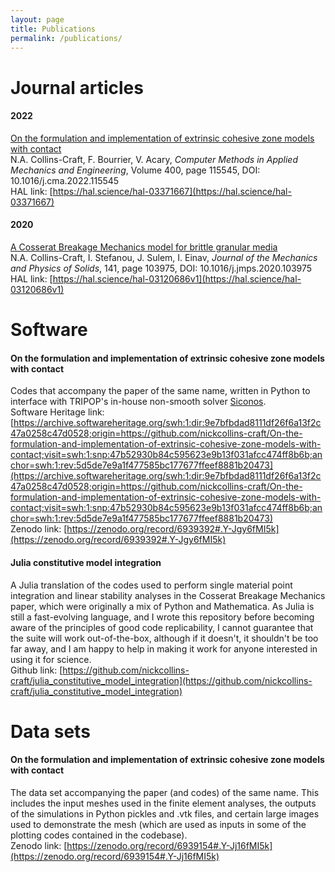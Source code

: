 ```yaml
---
layout: page
title: Publications
permalink: /publications/
---
```


# Journal articles  


#### 2022  

[On the formulation and implementation of extrinsic cohesive zone models with contact](https://www.sciencedirect.com/science/article/pii/S0045782522005369)  
N.A. Collins-Craft, F. Bourrier, V. Acary, _Computer Methods in Applied Mechanics and Engineering_, Volume 400, page 115545, DOI: 10.1016/j.cma.2022.115545  
HAL link: [https://hal.science/hal-03371667](https://hal.science/hal-03371667)  

#### 2020  

[A Cosserat Breakage Mechanics model for brittle granular media](https://linkinghub.elsevier.com/retrieve/pii/S0022509620302106)  
N.A. Collins-Craft, I. Stefanou, J. Sulem, I. Einav, _Journal of the Mechanics and Physics of Solids_, 141, page 103975, DOI: 10.1016/j.jmps.2020.103975  
HAL link: [https://hal.science/hal-03120686v1](https://hal.science/hal-03120686v1)  


# Software  

#### On the formulation and implementation of extrinsic cohesive zone models with contact  

Codes that accompany the paper of the same name, written in Python to interface with TRIPOP's in-house non-smooth solver [Siconos](https://nonsmooth.gricad-pages.univ-grenoble-alpes.fr/siconos/).  
Software Heritage link: [https://archive.softwareheritage.org/swh:1:dir:9e7bfbdad8111df26f6a13f2c47a0258c47d0528;origin=https://github.com/nickcollins-craft/On-the-formulation-and-implementation-of-extrinsic-cohesive-zone-models-with-contact;visit=swh:1:snp:47b52930b84c595623e9b13f031afcc474ff8b6b;anchor=swh:1:rev:5d5de7e9a1f477585bc177677ffeef8881b20473](https://archive.softwareheritage.org/swh:1:dir:9e7bfbdad8111df26f6a13f2c47a0258c47d0528;origin=https://github.com/nickcollins-craft/On-the-formulation-and-implementation-of-extrinsic-cohesive-zone-models-with-contact;visit=swh:1:snp:47b52930b84c595623e9b13f031afcc474ff8b6b;anchor=swh:1:rev:5d5de7e9a1f477585bc177677ffeef8881b20473)  
Zenodo link: [https://zenodo.org/record/6939392#.Y-Jgy6fMI5k](https://zenodo.org/record/6939392#.Y-Jgy6fMI5k)  

#### Julia constitutive model integration  

A Julia translation of the codes used to perform single material point integration and linear stability analyses in the Cosserat Breakage Mechanics paper, which were originally a mix of Python and Mathematica. As Julia is still a fast-evolving language, and I wrote this repository before becoming aware of the principles of good code replicability, I cannot guarantee that the suite will work out-of-the-box, although if it doesn't, it shouldn't be too far away, and I am happy to help in making it work for anyone interested in using it for science.  
Github link: [https://github.com/nickcollins-craft/julia_constitutive_model_integration](https://github.com/nickcollins-craft/julia_constitutive_model_integration)  

# Data sets  

#### On the formulation and implementation of extrinsic cohesive zone models with contact  

The data set accompanying the paper (and codes) of the same name. This includes the input meshes used in the finite element analyses, the outputs of the simulations in Python pickles and .vtk files, and certain large images used to demonstrate the mesh (which are used as inputs in some of the plotting codes contained in the codebase).  
Zenodo link: [https://zenodo.org/record/6939154#.Y-Jj16fMI5k](https://zenodo.org/record/6939154#.Y-Jj16fMI5k)  
